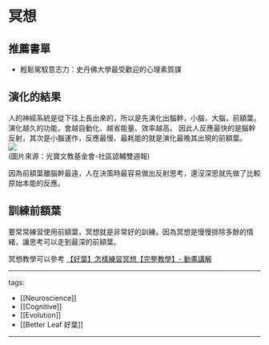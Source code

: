 # 冥想

## 推薦書單
* 輕鬆駕馭意志力：史丹佛大學最受歡迎的心理素質課

## 演化的結果
人的神經系統是從下往上長出來的，所以是先演化出腦幹，小腦，大腦，前額葉。
演化越久的功能，會越自動化、越省能量、效率越高。
因此人反應最快的是腦幹反射，其次是小腦運作，反應最慢、最耗能的就是演化最晚其出現的前額葉。  
![](https://liteoncf.org.tw/dm/139/images/139-1.jpg)  
(圖片來源：光寶文教基金會-社區認輔雙週報)

因為前額葉離腦幹最遠，人在決策時最容易做出反射思考，還沒深思就先做了比較原始本能的反應。

## 訓練前額葉
要常常練習使用前額葉，冥想就是非常好的訓練。因為冥想是慢慢排除多餘的情緒，讓思考可以走到最深的前額葉。

冥想教學可以參考 [【好葉】怎樣練習冥想【完整教學】- 動畫講解](https://www.youtube.com/watch?v=NLJcwbpkiJ0)


---
tags:
  - [[Neuroscience]]
  - [[Cognitive]]
  - [[Evolution]]
  - [[Better Leaf 好葉]]

---
